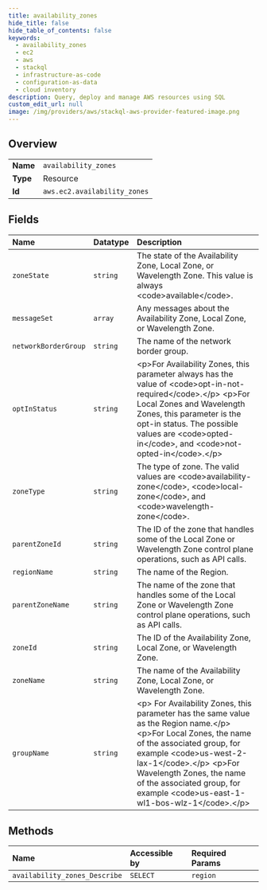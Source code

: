 ```yaml
---
title: availability_zones
hide_title: false
hide_table_of_contents: false
keywords:
  - availability_zones
  - ec2
  - aws    
  - stackql
  - infrastructure-as-code
  - configuration-as-data
  - cloud inventory
description: Query, deploy and manage AWS resources using SQL
custom_edit_url: null
image: /img/providers/aws/stackql-aws-provider-featured-image.png
---
```

  
    

## Overview
<table><tbody>
<tr><td><b>Name</b></td><td><code>availability_zones</code></td></tr>
<tr><td><b>Type</b></td><td>Resource</td></tr>
<tr><td><b>Id</b></td><td><code>aws.ec2.availability_zones</code></td></tr>
</tbody></table>

## Fields
| Name | Datatype | Description |
|:-----|:---------|:------------|
| `zoneState` | `string` | The state of the Availability Zone, Local Zone, or Wavelength Zone. This value is always &lt;code&gt;available&lt;/code&gt;. |
| `messageSet` | `array` | Any messages about the Availability Zone, Local Zone, or Wavelength Zone. |
| `networkBorderGroup` | `string` | The name of the network border group. |
| `optInStatus` | `string` | &lt;p&gt;For Availability Zones, this parameter always has the value of &lt;code&gt;opt-in-not-required&lt;/code&gt;.&lt;/p&gt; &lt;p&gt;For Local Zones and Wavelength Zones, this parameter is the opt-in status. The possible values are &lt;code&gt;opted-in&lt;/code&gt;, and &lt;code&gt;not-opted-in&lt;/code&gt;.&lt;/p&gt; |
| `zoneType` | `string` | The type of zone. The valid values are &lt;code&gt;availability-zone&lt;/code&gt;, &lt;code&gt;local-zone&lt;/code&gt;, and &lt;code&gt;wavelength-zone&lt;/code&gt;. |
| `parentZoneId` | `string` | The ID of the zone that handles some of the Local Zone or Wavelength Zone control plane operations, such as API calls. |
| `regionName` | `string` | The name of the Region. |
| `parentZoneName` | `string` | The name of the zone that handles some of the Local Zone or Wavelength Zone control plane operations, such as API calls. |
| `zoneId` | `string` | The ID of the Availability Zone, Local Zone, or Wavelength Zone. |
| `zoneName` | `string` | The name of the Availability Zone, Local Zone, or Wavelength Zone. |
| `groupName` | `string` | &lt;p&gt; For Availability Zones, this parameter has the same value as the Region name.&lt;/p&gt; &lt;p&gt;For Local Zones, the name of the associated group, for example &lt;code&gt;us-west-2-lax-1&lt;/code&gt;.&lt;/p&gt; &lt;p&gt;For Wavelength Zones, the name of the associated group, for example &lt;code&gt;us-east-1-wl1-bos-wlz-1&lt;/code&gt;.&lt;/p&gt; |
## Methods
| Name | Accessible by | Required Params |
|:-----|:--------------|:----------------|
| `availability_zones_Describe` | `SELECT` | `region` |
